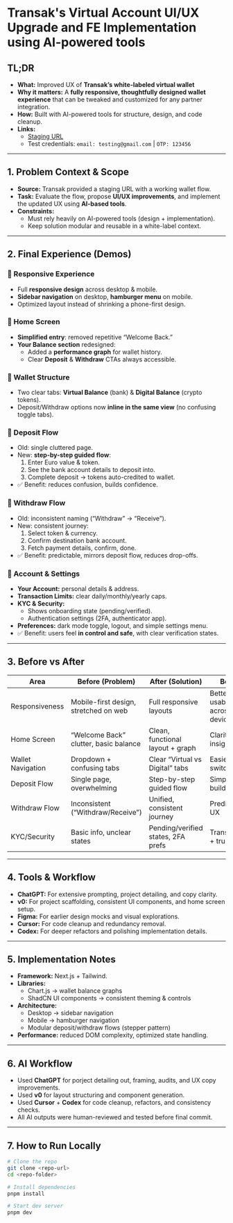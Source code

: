 # Transak's Virtual Account UI/UX Upgrade and FE Implementation using AI-powered tools

## TL;DR
- **What:** Improved UX of **Transak’s white-labeled virtual wallet** 
- **Why it matters:** A **fully responsive, thoughtfully designed wallet experience** that can be tweaked and customized for any partner integration.  
- **How:** Built with AI-powered tools for structure, design, and code cleanup.  
- **Links:**  
  - [Staging URL](https://transak-abhinav.vercel.app/)  
  - Test credentials: `email: testing@gmail.com` | `OTP: 123456`  

---

## 1. Problem Context & Scope
- **Source:** Transak provided a staging URL with a working wallet flow.  
- **Task:** Evaluate the flow, propose **UI/UX improvements**, and implement the updated UX using **AI-based tools**.  
- **Constraints:**  
  - Must rely heavily on AI-powered tools (design + implementation).  
  - Keep solution modular and reusable in a white-label context.  

---

## 2. Final Experience (Demos)

### 🔹 Responsive Experience
- Full **responsive design** across desktop & mobile.  
- **Sidebar navigation** on desktop, **hamburger menu** on mobile.  
- Optimized layout instead of shrinking a phone-first design.  

### 🔹 Home Screen
- **Simplified entry**: removed repetitive “Welcome Back.”  
- **Your Balance section** redesigned:
  - Added a **performance graph** for wallet history.  
  - Clear **Deposit** & **Withdraw** CTAs always accessible.  

### 🔹 Wallet Structure
- Two clear tabs: **Virtual Balance** (bank) & **Digital Balance** (crypto tokens).  
- Deposit/Withdraw options now **inline in the same view** (no confusing toggle tabs).  

### 🔹 Deposit Flow
- Old: single cluttered page.  
- New: **step-by-step guided flow**:
  1. Enter Euro value & token.  
  2. See the bank account details to deposit into.  
  3. Complete deposit → tokens auto-credited to wallet.  
- ✅ Benefit: reduces confusion, builds confidence.  

### 🔹 Withdraw Flow
- Old: inconsistent naming (“Withdraw” → “Receive”).  
- New: consistent journey:  
  1. Select token & currency.  
  2. Confirm destination bank account.  
  3. Fetch payment details, confirm, done.  
- ✅ Benefit: predictable, mirrors deposit flow, reduces drop-offs.  

### 🔹 Account & Settings
- **Your Account:** personal details & address.  
- **Transaction Limits:** clear daily/monthly/yearly caps.  
- **KYC & Security:**
  - Shows onboarding state (pending/verified).  
  - Authentication settings (2FA, authenticator app).  
- **Preferences:** dark mode toggle, logout, and simple settings menu.  
- ✅ Benefit: users feel **in control and safe**, with clear verification states.  

---

## 3. Before vs After

| Area | Before (Problem) | After (Solution) | Benefit |
|------|------------------|------------------|---------|
| Responsiveness | Mobile-first design, stretched on web | Full responsive layouts | Better usability across devices |
| Home Screen | “Welcome Back” clutter, basic balance | Clean, functional layout + graph | Clarity + insight |
| Wallet Navigation | Dropdown + confusing tabs | Clear “Virtual vs Digital” tabs | Easier switching |
| Deposit Flow | Single page, overwhelming | Step-by-step guided flow | Simpler, builds trust |
| Withdraw Flow | Inconsistent (“Withdraw/Receive”) | Unified, consistent journey | Predictable UX |
| KYC/Security | Basic info, unclear states | Pending/verified states, 2FA prefs | Transparency + trust |

---

## 4. Tools & Workflow
- **ChatGPT:** For extensive prompting, project detailing, and copy clarity.  
- **v0:** For project scaffolding, consistent UI components, and home screen setup.  
- **Figma:** For earlier design mocks and visual explorations.  
- **Cursor:** For code cleanup and redundancy removal.  
- **Codex:** For deeper refactors and polishing implementation details.  

---

## 5. Implementation Notes
- **Framework:** Next.js + Tailwind.  
- **Libraries:**  
  - Chart.js → wallet balance graphs  
  - ShadCN UI components → consistent theming & controls  
- **Architecture:**  
  - Desktop → sidebar navigation  
  - Mobile → hamburger navigation  
  - Modular deposit/withdraw flows (stepper pattern)  
- **Performance:** reduced DOM complexity, optimized state handling.  

---

## 6. AI Workflow
- Used **ChatGPT** for porject detailing out, framing, audits, and UX copy improvements.  
- Used **v0** for layout structuring and component generation.
- Used **Cursor** + **Codex** for code cleanup, refactors, and consistency checks.  
- All AI outputs were human-reviewed and tested before final commit.  

---

## 7. How to Run Locally
```bash
# Clone the repo
git clone <repo-url>
cd <repo-folder>

# Install dependencies
pnpm install

# Start dev server
pnpm dev
